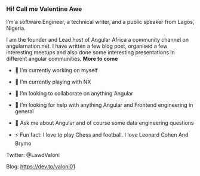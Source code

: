 ### Hi! Call me Valentine Awe

I’m a software Engineer, a technical writer, and a public speaker from Lagos, Nigeria. 

I am the founder and Lead host of Angular Africa a community channel on angularnation.net. I have written a few blog post, organised a few interesting meetups and also done some interesting presentations in different angular communities.  **More to come**

- 🔭 I’m currently working on myself
- 🌱 I’m currently playing with NX
- 👯 I’m looking to collaborate on anything Angular
- 🤔 I’m looking for help with anything Angular and Frontend engineering in general
- 💬 Ask me about Angular and of course some data engineering questions

- ⚡ Fun fact: I love to play Chess and football. I love Leonard Cohen And Brymo

Twitter: @LawdValoni 

Blog: https://dev.to/valoni01
